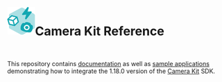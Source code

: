 <img align="left" width="64" height="64" src="docs/camerakit_icon.svg">

# Camera Kit Reference

</br>

This repository contains [documentation](./docs) as well as [sample applications](./samples) demonstrating how to integrate the 1.18.0 version of the [Camera Kit](https://kit.snapchat.com/camera-kit) SDK.
